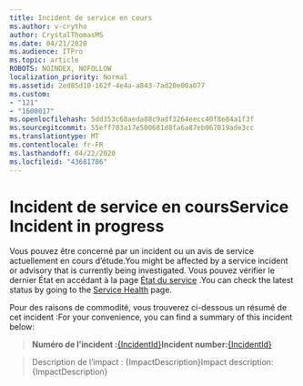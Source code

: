 ```yaml
---
title: Incident de service en cours
ms.author: v-crytho
author: CrystalThomasMS
ms.date: 04/21/2020
ms.audience: ITPro
ms.topic: article
ROBOTS: NOINDEX, NOFOLLOW
localization_priority: Normal
ms.assetid: 2ed85d10-162f-4e4a-a843-7ad20e00a077
ms.custom:
- "121"
- "1600017"
ms.openlocfilehash: 5dd353c68aeda88c9adf3264eecc40f8e84a1f3f
ms.sourcegitcommit: 55eff703a17e500681d8fa6a87eb067019ade3cc
ms.translationtype: MT
ms.contentlocale: fr-FR
ms.lasthandoff: 04/22/2020
ms.locfileid: "43681786"
---
```

# <a name="service-incident-in-progress"></a><span data-ttu-id="09f98-102">Incident de service en cours</span><span class="sxs-lookup"><span data-stu-id="09f98-102">Service Incident in progress</span></span>

<span data-ttu-id="09f98-103">Vous pouvez être concerné par un incident ou un avis de service actuellement en cours d’étude.</span><span class="sxs-lookup"><span data-stu-id="09f98-103">You might be affected by a service incident or advisory that is currently being investigated.</span></span> <span data-ttu-id="09f98-104">Vous pouvez vérifier le dernier État en accédant à la page [État du service](https://admin.microsoft.com/adminportal/home#/servicehealth) .</span><span class="sxs-lookup"><span data-stu-id="09f98-104">You can check the latest status by going to the [Service Health](https://admin.microsoft.com/adminportal/home#/servicehealth) page.</span></span>
  
<span data-ttu-id="09f98-105">Pour des raisons de commodité, vous trouverez ci-dessous un résumé de cet incident :</span><span class="sxs-lookup"><span data-stu-id="09f98-105">For your convenience, you can find a summary of this incident below:</span></span>
  
> <span data-ttu-id="09f98-106">**Numéro de l’incident :**[{IncidentId}](https://admin.microsoft.com/adminportal/home#/servicehealth)</span><span class="sxs-lookup"><span data-stu-id="09f98-106">**Incident number:**[{IncidentId}](https://admin.microsoft.com/adminportal/home#/servicehealth)</span></span>
    
> <span data-ttu-id="09f98-107">Description de l’impact : {ImpactDescription}</span><span class="sxs-lookup"><span data-stu-id="09f98-107">Impact description: {ImpactDescription}</span></span>

